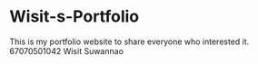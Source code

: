 # Wisit-s-Portfolio
This is my portfolio website to share everyone who interested it.
67070501042 Wisit Suwannao
